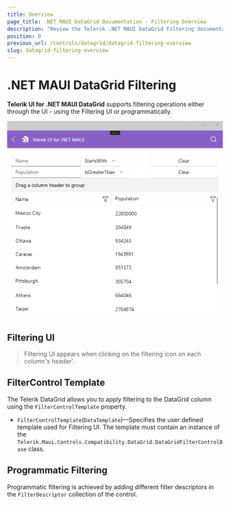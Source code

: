 ```yaml
---
title: Overview
page_title: .NET MAUI DataGrid Documentation - Filtering Overview
description: "Review the Telerik .NET MAUI DataGrid Filtering documentation article to learn more about all built in filtering functions you can use."
position: 0
previous_url: /controls/datagrid/datagrid-filtering-overview
slug: datagrid-filtering-overview
---
```


# .NET MAUI DataGrid Filtering

**Telerik UI for .NET MAUI DataGrid** supports filtering operations either through the UI - using the Filtering UI or programmatically.

![Filtering UI](../filtering/images/datagrid-filtering-ui.gif)

## Filtering UI

> Filtering UI appears when clicking on the filtering icon on each column's header'.

## FilterControl Template

The Telerik DataGrid allows you to apply filtering to the DataGrid column using the `FilterControlTemplate` property.

* `FilterControlTemplate`(`DataTemplate`)&mdash;Specifies the user defined template used for Filtering UI. The template must contain an instance of the `Telerik.Maui.Controls.Compatibility.DataGrid.DataGridFilterControlBase` class.

## Programmatic Filtering

Programmatic filtering is achieved by adding different filter descriptors in the `FilterDescriptor` collection of the control.
